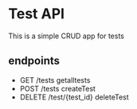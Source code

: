 # Test API

This is a simple CRUD app for tests

## endpoints

- GET /tests getalltests
- POST /tests createTest
- DELETE /test/{test_id} deleteTest